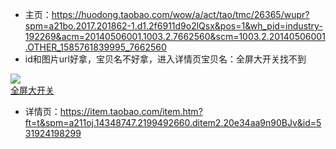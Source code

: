 
* 主页：https://huodong.taobao.com/wow/a/act/tao/tmc/26365/wupr?spm=a21bo.2017.201862-1.d1.2f6911d9o2lQsx&pos=1&wh_pid=industry-192269&acm=20140506001.1003.2.7662560&scm=1003.2.20140506001.OTHER_1585761839995_7662560
* id和图片url好拿，宝贝名不好拿，进入详情页宝贝名：全屏大开关找不到
<div>
  <a href="//detail.tmall.com/item.htm?spm=a211oj.14348747.2199492660.ditem1.26514aa9vbLc6n&amp;id=531924198299">
    <img class="rax-image " data-once="true" src="//gw.alicdn.com/bao/upload/TB17.hPjoT1gK0jSZFrXXcNCXXa.jpg_Q75.jpg_.webp">
  </a>
</div>
<a href="//detail.tmall.com/item.htm?spm=a211oj.14348747.2199492660.ditem1.26514aa9vbLc6n&amp;id=531924198299">
  <span>全屏大开关</span>
</a>

* 详情页：https://item.taobao.com/item.htm?ft=t&spm=a211oj.14348747.2199492660.ditem2.20e34aa9n90BJv&id=531924198299

<title>国际电工86型家用暗装墙壁电源带开关插座面板多孔一开5五孔USB-淘宝网</title>
